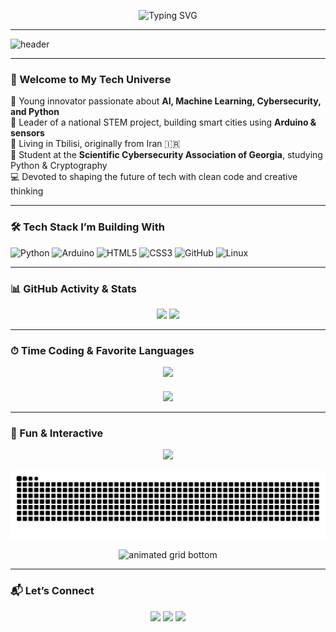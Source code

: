<!-- DYNAMIC HEADER SECTION -->
<p align="center">
  <img src="https://readme-typing-svg.demolab.com/?font=Fira+Code&weight=500&size=30&pause=1000&color=00B89F&center=true&vCenter=true&width=900&lines=Hey%2C+I'm+Roham+Hamidi!;STEM+Leader+%7C+AI+Dreamer+%7C+Tech+Savvy;Coding+My+Way+to+the+Future!;Always+Building+Something+New+%F0%9F%9A%80" alt="Typing SVG" />
</p>

---

![header](https://capsule-render.vercel.app/api?type=rounded&color=gradient&text=%20asdf%20&height=300&fontSize=100&textBg=true)

---

### 👋 Welcome to My Tech Universe

🧠 Young innovator passionate about **AI, Machine Learning, Cybersecurity, and Python**  
🚀 Leader of a national STEM project, building smart cities using **Arduino & sensors**  
📍 Living in Tbilisi, originally from Iran 🇮🇷  
🔐 Student at the **Scientific Cybersecurity Association of Georgia**, studying Python & Cryptography  
💻 Devoted to shaping the future of tech with clean code and creative thinking  

---

### 🛠 Tech Stack I’m Building With
![Python](https://img.shields.io/badge/-Python-000?&logo=Python&logoColor=00B89F)
![Arduino](https://img.shields.io/badge/-Arduino-000?&logo=Arduino&logoColor=00B89F)
![HTML5](https://img.shields.io/badge/-HTML5-000?&logo=HTML5&logoColor=00B89F)
![CSS3](https://img.shields.io/badge/-CSS3-000?&logo=CSS3&logoColor=00B89F)
![GitHub](https://img.shields.io/badge/-GitHub-000?&logo=GitHub&logoColor=00B89F)
![Linux](https://img.shields.io/badge/-Linux-000?&logo=Linux&logoColor=00B89F)

---

### 📊 GitHub Activity & Stats

<p align="center">
  <img height="170" src="https://github-readme-stats.vercel.app/api?username=Rohamidi&show_icons=true&theme=transparent&hide_title=true&title_color=00B89F&icon_color=00B89F" />
  <img height="170" src="https://streak-stats.demolab.com?user=Rohamidi&theme=transparent&hide_border=true&ring=00B89F&fire=00B89F&currStreakLabel=00B89F" />
</p>

---

### ⏱ Time Coding & Favorite Languages

<p align="center" style="margin-bottom: 20px;">
  <img height="180" src="https://github-readme-stats.vercel.app/api/top-langs/?username=Rohamidi&layout=compact&theme=transparent&title_color=00B89F" />
</p>

<p align="center" style="margin-top: 20px;">
  <img height="180" src="https://github-readme-stats.vercel.app/api/wakatime?username=Rohamidi&range=last_7_days&theme=transparent&title_color=00B89F&border_radius=15" />
</p>


---

### 🧬 Fun & Interactive

<!-- 3D PROFILE CARD -->
<p align="center">
  <a href="https://github.com/rohamhamidi">
    <img src="https://github-profile-summary-cards.vercel.app/api/cards/profile-details?username=Rohamidi&theme=github_dark" />
  </a>
</p>

<!-- SNAKE CONTRIBUTION ANIMATION -->
<p align="center">
 <img src="https://raw.githubusercontent.com/Rohamidi/Rohamidi/output/github-contribution-grid-snake-dark.svg?palette=github-dark" alt="snake animation" />
</p>

<!-- GRID COLOR ANIMATION BOTTOM -->
<p align="center">
  <img src="https://raw.githubusercontent.com/Rohamidi/Rohamidi/output/grid-snake.svg" alt="animated grid bottom" />
</p>

---

### 📬 Let’s Connect
<p align="center">
  <a href="mailto:rohamhamidi.dev@gmail.com"><img src="https://img.shields.io/badge/Gmail-Email_Me-00B89F?style=for-the-badge&logo=gmail&logoColor=white" /></a>
  <a href="https://linkedin.com/in/rohamhamidi"><img src="https://img.shields.io/badge/LinkedIn-Roham_Hamidi-00B89F?style=for-the-badge&logo=linkedin&logoColor=white" /></a>
  <a href="https://t.me/rohamhamidi"><img src="https://img.shields.io/badge/Telegram-@rohamhamidi-00B89F?style=for-the-badge&logo=telegram&logoColor=white" /></a>
</p>

